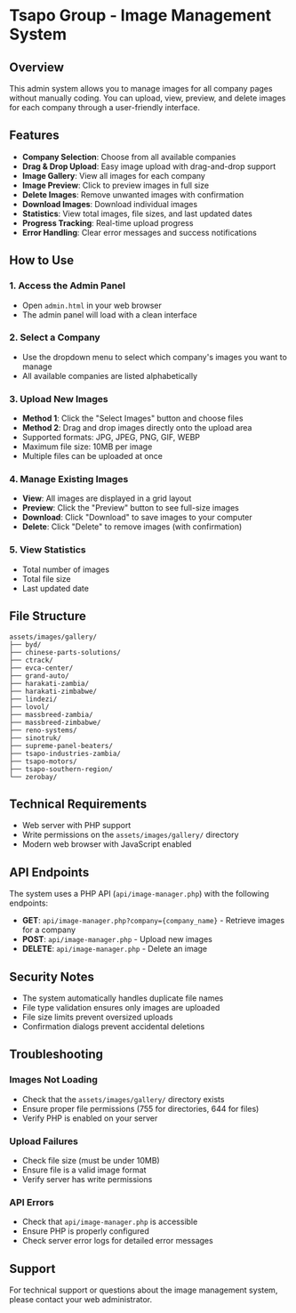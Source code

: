 # Tsapo Group - Image Management System

## Overview
This admin system allows you to manage images for all company pages without manually coding. You can upload, view, preview, and delete images for each company through a user-friendly interface.

## Features
- **Company Selection**: Choose from all available companies
- **Drag & Drop Upload**: Easy image upload with drag-and-drop support
- **Image Gallery**: View all images for each company
- **Image Preview**: Click to preview images in full size
- **Delete Images**: Remove unwanted images with confirmation
- **Download Images**: Download individual images
- **Statistics**: View total images, file sizes, and last updated dates
- **Progress Tracking**: Real-time upload progress
- **Error Handling**: Clear error messages and success notifications

## How to Use

### 1. Access the Admin Panel
- Open `admin.html` in your web browser
- The admin panel will load with a clean interface

### 2. Select a Company
- Use the dropdown menu to select which company's images you want to manage
- All available companies are listed alphabetically

### 3. Upload New Images
- **Method 1**: Click the "Select Images" button and choose files
- **Method 2**: Drag and drop images directly onto the upload area
- Supported formats: JPG, JPEG, PNG, GIF, WEBP
- Maximum file size: 10MB per image
- Multiple files can be uploaded at once

### 4. Manage Existing Images
- **View**: All images are displayed in a grid layout
- **Preview**: Click the "Preview" button to see full-size images
- **Download**: Click "Download" to save images to your computer
- **Delete**: Click "Delete" to remove images (with confirmation)

### 5. View Statistics
- Total number of images
- Total file size
- Last updated date

## File Structure
```
assets/images/gallery/
├── byd/
├── chinese-parts-solutions/
├── ctrack/
├── evca-center/
├── grand-auto/
├── harakati-zambia/
├── harakati-zimbabwe/
├── lindezi/
├── lovol/
├── massbreed-zambia/
├── massbreed-zimbabwe/
├── reno-systems/
├── sinotruk/
├── supreme-panel-beaters/
├── tsapo-industries-zambia/
├── tsapo-motors/
├── tsapo-southern-region/
└── zerobay/
```

## Technical Requirements
- Web server with PHP support
- Write permissions on the `assets/images/gallery/` directory
- Modern web browser with JavaScript enabled

## API Endpoints
The system uses a PHP API (`api/image-manager.php`) with the following endpoints:

- **GET**: `api/image-manager.php?company={company_name}` - Retrieve images for a company
- **POST**: `api/image-manager.php` - Upload new images
- **DELETE**: `api/image-manager.php` - Delete an image

## Security Notes
- The system automatically handles duplicate file names
- File type validation ensures only images are uploaded
- File size limits prevent oversized uploads
- Confirmation dialogs prevent accidental deletions

## Troubleshooting

### Images Not Loading
- Check that the `assets/images/gallery/` directory exists
- Ensure proper file permissions (755 for directories, 644 for files)
- Verify PHP is enabled on your server

### Upload Failures
- Check file size (must be under 10MB)
- Ensure file is a valid image format
- Verify server has write permissions

### API Errors
- Check that `api/image-manager.php` is accessible
- Ensure PHP is properly configured
- Check server error logs for detailed error messages

## Support
For technical support or questions about the image management system, please contact your web administrator.
